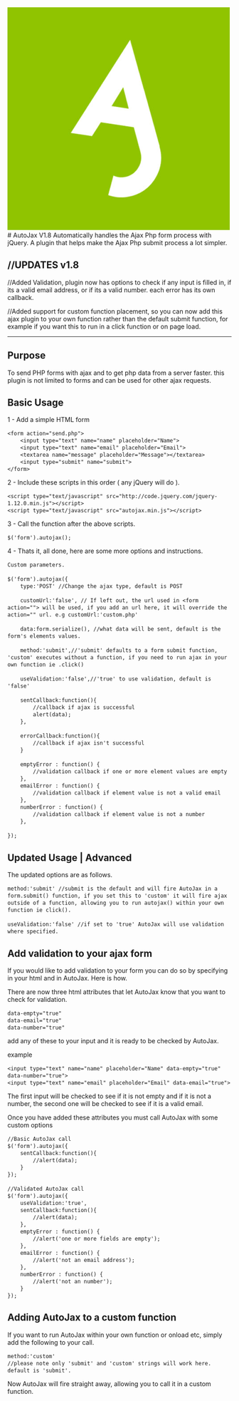 <img src="https://raw.githubusercontent.com/tetpsy/AutoJax/master/logo.jpg"/>
# AutoJax V1.8
Automatically handles the Ajax Php form process with jQuery.
A plugin that helps make the Ajax Php submit process a lot simpler.

//UPDATES v1.8
---------

//Added Validation, plugin now has options to check if any input is filled in, if its a valid email address, or if its a valid number. each error has its own callback. 

//Added support for custom function placement, so you can now add this ajax plugin to your own function rather than the default submit function, for example if you want this to run in a click function or on page load.

-------------------

Purpose
-------

To send PHP forms with ajax and to get php data from a server faster.
this plugin is not limited to forms and can be used for other ajax requests.

Basic Usage
------------

1 - Add a simple HTML form

	<form action="send.php">
		<input type="text" name="name" placeholder="Name">
		<input type="text" name="email" placeholder="Email">
		<textarea name="message" placeholder="Message"></textarea>
		<input type="submit" name="submit">
	</form>

2 - Include these scripts in this order ( any jQuery will do ).

	<script type="text/javascript" src="http://code.jquery.com/jquery-1.12.0.min.js"></script> 
	<script type="text/javascript" src="autojax.min.js"></script> 

3 - Call the function after the above scripts.

	$('form').autojax();

4 - Thats it, all done, here are some more options and instructions.

	Custom parameters.

	$('form').autojax({
		type:'POST' //Change the ajax type, default is POST
		
		customUrl:'false', // If left out, the url used in <form action=""> will be used, if you add an url here, it will override the action="" url. e.g customUrl:'custom.php'
		
		data:form.serialize(), //what data will be sent, default is the form's elements values.
		
		method:'submit',//'submit' defaults to a form submit function, 'custom' executes without a function, if you need to run ajax in your own function ie .click()
		
		useValidation:'false',//'true' to use validation, default is 'false'
		
		sentCallback:function(){
			//callback if ajax is successful
			alert(data);
		},
		
		errorCallback:function(){
			//callback if ajax isn't successful
		}
		
		emptyError : function() {
			//validation callback if one or more element values are empty	
		},
		emailError : function() {
			//validation callback if element value is not a valid email
		},
		numberError : function() {
			//validation callback if element value is not a number
		},
		
	});

 
Updated Usage | Advanced
-------------------------

The updated options are as follows.

	method:'submit' //submit is the default and will fire AutoJax in a form.submit() function, if you set this to 'custom' it will fire ajax outside of a function, allowing you to run autojax() within your own function ie click().
	
	useValidation:'false' //if set to 'true' AutoJax will use validation where specified.


Add validation to your ajax form
--------------------------------

If you would like to add validation to your form you can do so by specifying in your html and in AutoJax. Here is how.

There are now three html attributes that let AutoJax know that you want to check for validation.

	data-empty="true"
	data-email="true"
	data-number="true"

add any of these to your input and it is ready to be checked by AutoJax.

example

	<input type="text" name="name" placeholder="Name" data-empty="true" data-number="true">
	<input type="text" name="email" placeholder="Email" data-email="true">

The first input will be checked to see if it is not empty and if it is not a number, the second one will be checked to see if it is a valid email.

Once you have added these attributes you must call AutoJax with some custom options

	//Basic AutoJax call
	$('form').autojax({
		sentCallback:function(){
			//alert(data);
		}
	});
	
	//Validated AutoJax call
	$('form').autojax({
		useValidation:'true',
		sentCallback:function(){
			//alert(data);
		},
		emptyError : function() {
			//alert('one or more fields are empty');
		},
		emailError : function() {
			//alert('not an email address');
		},
		numberError : function() {
			//alert('not an number');
		}
	});


Adding AutoJax to a custom function
-----------------------------------

If you want to run AutoJax within your own function or onload etc, simply add the following to your call.

	method:'custom'
	//please note only 'submit' and 'custom' strings will work here. default is 'submit'.

Now AutoJax will fire straight away, allowing you to call it in a custom function.


